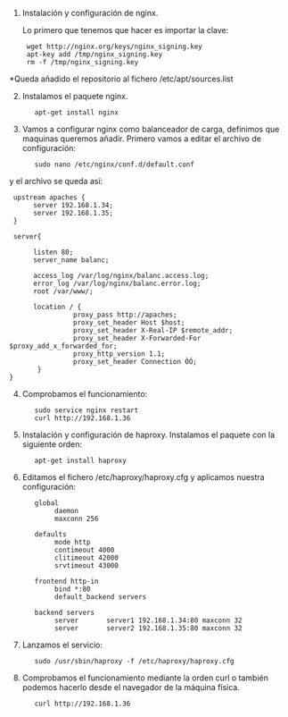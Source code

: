 

1. Instalación y configuración de nginx.

     Lo primero que tenemos que hacer es importar la clave:

        wget http://nginx.org/keys/nginx_signing.key
        apt-key add /tmp/nginx_signing.key
        rm -f /tmp/nginx_signing.key

*Queda añadido el repositorio al fichero /etc/apt/sources.list 


2. Instalamos el paquete nginx.
          
          apt-get install nginx


3. Vamos a configurar nginx como balanceador de carga, definimos que maquinas queremos añadir. Primero vamos a editar el archivo de configuración:

          sudo nano /etc/nginx/conf.d/default.conf 

y el archivo se queda así:

     upstream apaches {
          server 192.168.1.34;
          server 192.168.1.35;
     }
     
     server{
     
          listen 80;
          server_name balanc;
          
          access_log /var/log/nginx/balanc.access.log;
          error_log /var/log/nginx/balanc.error.log;
          root /var/www/;
          
          location / {
                    proxy_pass http://apaches;
                    proxy_set_header Host $host;
                    proxy_set_header X-Real-IP $remote_addr;
                    proxy_set_header X-Forwarded-For $proxy_add_x_forwarded_for;
                    proxy_http_version 1.1;
                    proxy_set_header Connection ÒÓ;
           }
    }



4. Comprobamos el funcionamiento:

          sudo service nginx restart
          curl http://192.168.1.36



5. Instalación y configuración de haproxy. Instalamos el paquete con la siguiente orden:

          apt-get install haproxy



6. Editamos el fichero /etc/haproxy/haproxy.cfg y aplicamos nuestra configuración:




          global
               daemon
               maxconn 256
     
          defaults
               mode http
               contimeout 4000
               clitimeout 42000
               srvtimeout 43000
     
          frontend http-in
               bind *:80
               default_backend servers
     
          backend servers
               server 		server1 192.168.1.34:80 maxconn 32
               server 		server2 192.168.1.35:80 maxconn 32




7. Lanzamos el servicio:

          sudo /usr/sbin/haproxy -f /etc/haproxy/haproxy.cfg



8. Comprobamos el funcionamiento mediante la orden curl o también podemos hacerlo desde el navegador de la máquina física.

          curl http://192.168.1.36

